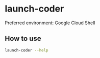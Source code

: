 # launch-coder

Preferred environment: Google Cloud Shell

## How to use

```sh
launch-coder --help
```
